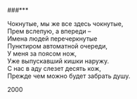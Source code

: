 ###\*\*\*

Чокнутые, мы же все здесь чокнутые,  
Прем вслепую, а впереди –  
Имена людей перечеркнутые  
Пунктиром автоматной очереди,  
У меня за поясом нож,  
Уже выпускавший кишки наружу.  
С нас в аду слезет десять кож,  
Прежде чем можно будет забрать душу.

2000